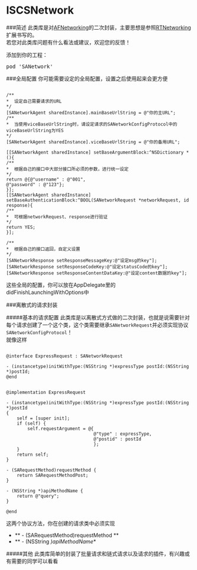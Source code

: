 # ISCSNetwork

###简述
此类库是对[AFNetworking](https://github.com/AFNetworking/AFNetworking)的二次封装，主要思想是参照[RTNetworking](https://github.com/casatwy/RTNetworking)扩展书写的。  
若您对此类库问题有什么看法或建议，欢迎您的反馈！  

添加到你的工程：
<pre>
pod 'SANetwork'
</pre>
###全局配置
你可能需要设定的全局配置，设置之后使用起来会更方便
<pre><code>
/**
*  设定自己需要请求的URL
*/
[SANetworkAgent sharedInstance].mainBaseUrlString = @"你的主URL";
/**
*  当使用viceBaseUrlString时，请设定请求的SANetworkConfigProtocol中的viceBaseUrlString为YES
*/
[SANetworkAgent sharedInstance].viceBaseUrlString = @"你的备用URL";

[[SANetworkAgent sharedInstance] setBaseArgumentBlock:^NSDictionary *(){
/**
*  根据自己的接口中大部分接口所必须的参数，进行统一设定
*/
return @{@"username" : @"001",
@"password" : @"123"};
}];
[[SANetworkAgent sharedInstance] setBaseAuthenticationBlock:^BOOL(SANetworkRequest *networkRequest, id response){
/**
*  可根据networkRequest、response进行验证
*/
return YES;
}];

/**
*  根据自己的接口返回，自定义设置
*/
[SANetworkResponse setResponseMessageKey:@"设定msg的key"];
[SANetworkResponse setResponseCodeKey:@"设定statusCode的key"];
[SANetworkResponse setResponseContentDataKey:@"设定content数据的key"];
</code></pre>
这些全局的配置，你可以放在AppDelegate里的didFinishLaunchingWithOptions中

###离散式的请求封装

#####基本的请求配置
此类库是以离散式方式做的二次封装，也就是说需要针对每个请求创建了一个这个类，这个类需要继承`SANetworkRequest`并必须实现协议`SANetworkConfigProtocol`！  
就像这样
<pre><code>
@interface ExpressRequest : SANetworkRequest<SANetworkConfigProtocol>

- (instancetype)initWithType:(NSString *)expressType postId:(NSString *)postId;
@end
</code></pre>
<pre><code>
@implementation ExpressRequest

- (instancetype)initWithType:(NSString *)expressType postId:(NSString *)postId
{
    self = [super init];
    if (self) {
        self.requestArgument = @{
                                 @"type" : expressType,
                                 @"postid" : postId
                                 };
    }
    return self;
}

- (SARequestMethod)requestMethod {
    return SARequestMethodPost;
}

- (NSString *)apiMethodName {
    return @"query";
}

@end
</code></pre>
这两个协议方法，你在创建的请求类中必须实现 

* ** - (SARequestMethod)requestMethod **
* ** - (NSString *)apiMethodName**

#####其他
此类库简单的封装了批量请求和链式请求以及请求的插件，有兴趣或有需要的同学可以看看

